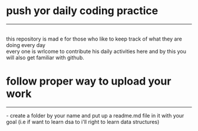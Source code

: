 # push yor daily coding practice 
<hr>
<br>
this repository is mad e for those who like to keep track of what they are doing every day 
<br>
every one is wrlcome to contribute his daily activities here and by this you will also get familiar with github.
<br>

#  follow proper way to upload your work
<hr>
- create a folder by your name and put up a readme.md file in it with your goal (i.e if want to learn dsa to i'll right to learn data structures)
